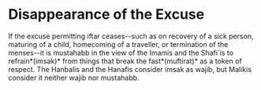 Disappearance of the Excuse
===========================

If the excuse permitting iftar ceases--such as on recovery of a sick
person, maturing of a child, homecoming of a traveller, or termination
of the menses--it is mustahabb in the view of the Imamis and the
Shafi\`is to refrain*(imsak)* from things that break the
fast*(muftirat)* as a token of respect. The Hanbalis and the Hanafis
consider imsak as wajib, but Malikis consider it neither wajib nor
mustahabb.


